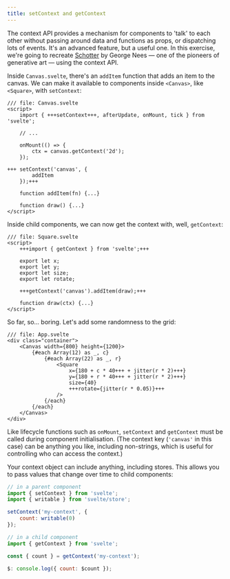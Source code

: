 ```yaml
---
title: setContext and getContext
---
```


The context API provides a mechanism for components to 'talk' to each other without passing around data and functions as props, or dispatching lots of events. It's an advanced feature, but a useful one. In this exercise, we're going to recreate [Schotter](https://collections.vam.ac.uk/item/O221321/schotter-print-nees-georg/) by George Nees — one of the pioneers of generative art — using the context API.

Inside `Canvas.svelte`, there's an `addItem` function that adds an item to the canvas. We can make it available to components inside `<Canvas>`, like `<Square>`, with `setContext`:

```svelte
/// file: Canvas.svelte
<script>
	import { +++setContext+++, afterUpdate, onMount, tick } from 'svelte';

	// ...

	onMount(() => {
		ctx = canvas.getContext('2d');
	});

+++	setContext('canvas', {
		addItem
	});+++

	function addItem(fn) {...}

	function draw() {...}
</script>
```

Inside child components, we can now get the context with, well, `getContext`:

```svelte
/// file: Square.svelte
<script>
	+++import { getContext } from 'svelte';+++

	export let x;
	export let y;
	export let size;
	export let rotate;

	+++getContext('canvas').addItem(draw);+++

	function draw(ctx) {...}
</script>
```

So far, so... boring. Let's add some randomness to the grid:

```svelte
/// file: App.svelte
<div class="container">
	<Canvas width={800} height={1200}>
		{#each Array(12) as _, c}
			{#each Array(22) as _, r}
				<Square
					x={180 + c * 40+++ + jitter(r * 2)+++}
					y={180 + r * 40+++ + jitter(r * 2)+++}
					size={40}
					+++rotate={jitter(r * 0.05)}+++
				/>
			{/each}
		{/each}
	</Canvas>
</div>
```

Like lifecycle functions such as `onMount`, `setContext` and `getContext` must be called during component initialisation. (The context key (`'canvas'` in this case) can be anything you like, including non-strings, which is useful for controlling who can access the context.)

Your context object can include anything, including stores. This allows you to pass values that change over time to child components:

```js
// in a parent component
import { setContext } from 'svelte';
import { writable } from 'svelte/store';

setContext('my-context', {
	count: writable(0)
});
```

```js
// in a child component
import { getContext } from 'svelte';

const { count } = getContext('my-context');

$: console.log({ count: $count });
```
